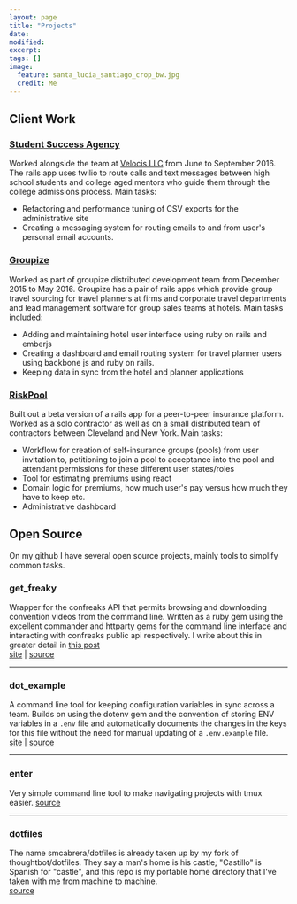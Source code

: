 ```yaml
---
layout: page
title: "Projects"
date:
modified:
excerpt:
tags: []
image:
  feature: santa_lucia_santiago_crop_bw.jpg
  credit: Me
---
```


## Client Work

### [Student Success Agency](http://studentsuccess.co/)
Worked alongside the team at [Velocis LLC](http://velocis.us/)  from June to September 2016. The rails app uses twilio to route calls and text messages between high school students and college aged mentors who guide them through the college admissions process. Main tasks:

- Refactoring and performance tuning of CSV exports for the administrative site
- Creating a messaging system for routing emails to and from user's personal email accounts.

### [Groupize](https://groupize.com/)
Worked as part of groupize distributed development team from December 2015 to May 2016. Groupize has a pair of rails apps which provide group travel sourcing for travel planners at firms and corporate travel departments and lead management software for group sales teams at hotels. Main tasks included:

- Adding and maintaining hotel user interface using ruby on rails and emberjs
- Creating a dashboard and email routing system for travel planner users using backbone js and ruby on rails.
- Keeping data in sync from the hotel and planner applications

### [RiskPool](http://riskpool.co/)
Built out a beta version of a rails app for a peer-to-peer insurance platform. Worked as a solo contractor as well as on a small distributed team of contractors between Cleveland and New York. Main tasks:

- Workflow for creation of self-insurance groups (pools) from user invitation to, petitioning to join a pool to acceptance into the pool and attendant permissions for these different user states/roles
- Tool for estimating premiums using react
- Domain logic for premiums, how much user's pay versus how much they have to keep etc.
- Administrative dashboard

## Open Source
On my github I have several open source projects, mainly tools to simplify common tasks.

### get_freaky
Wrapper for the confreaks API that permits browsing and downloading convention videos from the command line. Written as a ruby gem using the excellent commander and httparty gems for the command line interface and interacting with confreaks public api respectively. I write about this in greater detail in [this post](/get-freaky/)<br>
[site](https://rubygems.org/gems/get_freaky) | [source](https://github.com/smcabrera/get_freaky)
<hr />

### dot_example
A command line tool for keeping configuration variables in sync across a team. Builds on using the dotenv gem and the convention of storing ENV variables in a `.env` file and automatically documents the changes in the keys for this file without the need for manual updating of a `.env.example` file. <br/>
[site](https://rubygems.org/gems/dot_example) | [source](https://github.com/smcabrera/dot_example)
<hr />

### enter
Very simple command line tool to make navigating projects with tmux easier.
[source](https://github.com/smcabrera/enter)
<hr />

###  dotfiles
The name smcabrera/dotfiles is already taken up by my fork of thoughtbot/dotfiles. They say a man's home is his castle; "Castillo" is Spanish for "castle", and this repo is my portable home directory that I've taken with me from machine to machine.<br>
[source](https://github.com/smcabrera/castillo-cabrera)
